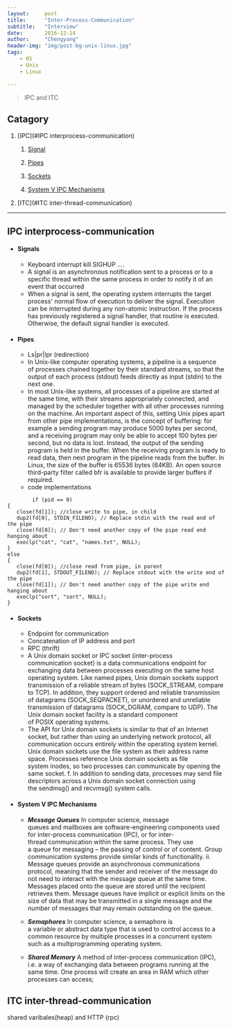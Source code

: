 ```yaml
---
layout:     post
title:      "Inter-Process-Communication"
subtitle:   "Interview"
date:       2016-12-14
author:     "Chengyang"
header-img: "img/post-bg-unix-linux.jpg"
tags:
    - OS
    - Unix
    - Linux

---
```


> IPC and ITC


## Catagory
1. [IPC](#IPC interprocess-communication)

	1. [Signal](#Singnal)

	2. [Pipes](#Pipes)

	3. [Sockets](#Sockets)

	4. [System V IPC Mechanisms](#System-V-IPC-Mechanisms)
2. [ITC](#ITC inter-thread-communication)


---


## IPC interprocess-communication

- #### Signals
	- Keyboard interrupt kill SIGHUP ….
	- A signal is an asynchronous notification sent to a process or to a specific thread within the same process in order to notify it of an event that occurred
	- When a signal is sent, the operating system interrupts the target process' normal flow of execution to deliver the signal. Execution can be interrupted during any non-atomic instruction. If the process has previously registered a signal handler, that routine is executed. Otherwise, the default signal handler is executed.

- #### Pipes
    - Ls|pr|lpr (redirection)
	- In Unix-like computer operating systems, a pipeline is a sequence of processes chained together by their standard streams, so that the output of each process (stdout) feeds directly as input (stdin) to the next one.
	- In most Unix-like systems, all processes of a pipeline are started at the same time, with their streams appropriately connected, and managed by the scheduler together with all other processes running on the machine. An important aspect of this, setting Unix pipes apart from other pipe implementations, is the concept of buffering: for example a sending program may produce 5000 bytes per second, and a receiving program may only be able to accept 100 bytes per second, but no data is lost. Instead, the output of the sending program is held in the buffer. When the receiving program is ready to read data, then next program in the pipeline reads from the buffer. In Linux, the size of the buffer is 65536 bytes (64KB). An open source third-party filter called bfr is available to provide larger buffers if required.
	- code implementations

```
		if (pid == 0)  
{  
   close(fd[1]); //close write to pipe, in child
   dup2(fd[0], STDIN_FILENO); // Replace stdin with the read end of the pipe
   close(fd[0]); // Don't need another copy of the pipe read end hanging about
   execlp("cat", "cat", "names.txt", NULL);
}
else
{
   close(fd[0]); //close read from pipe, in parent
   dup2(fd[1], STDOUT_FILENO); // Replace stdout with the write end of the pipe
   close(fd[1]); // Don't need another copy of the pipe write end hanging about
   execlp("sort", "sort", NULL);
}
```
- #### Sockets
	- Endpoint for communication
	- Concatenation of IP address and port
	- RPC (thrift)
	- A Unix domain socket or IPC socket (inter-process communication socket) is a data communications endpoint for exchanging data between processes executing on the same host operating system. Like named pipes, Unix domain sockets support transmission of a reliable stream of bytes (SOCK_STREAM, compare to TCP). In addition, they support ordered and reliable transmission of datagrams (SOCK_SEQPACKET), or unordered and unreliable transmission of datagrams (SOCK_DGRAM, compare to UDP). The Unix domain socket facility is a standard component of POSIX operating systems.
	- The API for Unix domain sockets is similar to that of an Internet socket, but rather than using an underlying network protocol, all communication occurs entirely within the operating system kernel. Unix domain sockets use the file system as their address name space. Processes reference Unix domain sockets as file system inodes, so two processes can communicate by opening the same socket.
	f. In addition to sending data, processes may send file descriptors across a Unix domain socket connection using the sendmsg() and recvmsg() system calls.

- ####  System V IPC Mechanisms
	- ***Message Queues***
	In computer science, message queues and mailboxes are software-engineering components used for inter-process communication (IPC), or for inter-thread communication within the same process. They use a queue for messaging – the passing of control or of content. Group communication systems provide similar kinds of functionality.
			ii. Message queues provide an asynchronous communications protocol, meaning that the sender and receiver of the message do not need to interact with the message queue at the same time. Messages placed onto the queue are stored until the recipient retrieves them. Message queues have implicit or explicit limits on the size of data that may be transmitted in a single message and the number of messages that may remain outstanding on the queue.

	- ***Semaphores***
	In computer science, a semaphore is a variable or abstract data type that is used to control access to a common resource by multiple processes in a concurrent system such as a multiprogramming operating system.

	- ***Shared Memory***
	A method of inter-process communication (IPC), i.e. a way of exchanging data between programs running at the same time. One process will create an area in RAM which other processes can access;

## ITC inter-thread-communication
shared varibales(heap) and HTTP (rpc)
